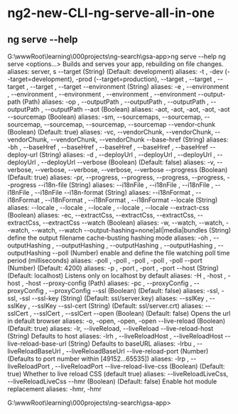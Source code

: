 # ng2-new-CLI-ng-serve-all-in-one







## ng serve --help




G:\wwwRoot\learning\000projects\ng-search\gsa-app>ng serve --help
ng serve <options...>
  Builds and serves your app, rebuilding on file changes.
  aliases: server, s
  --target (String) (Default: development)
    aliases: -t <value>, -dev (--target=development), -prod (--target=production), --target <value>, --target <value>, --target <value>, --target <value>, --target <value>
  --environment (String)
    aliases: -e <value>, --environment <value>, --environment <value>, --environment <value>, --environment <value>, --environment <value>
  --output-path (Path)
    aliases: -op <value>, --outputPath <value>, --outputPath <value>, --outputPath <value>, --outputPath <value>, --outputPath <value>
  --aot (Boolean)
    aliases: -aot, -aot, -aot, -aot, -aot
  --sourcemap (Boolean)
    aliases: -sm, --sourcemaps, --sourcemap, --sourcemap, --sourcemap, --sourcemap, --sourcemap
  --vendor-chunk (Boolean) (Default: true)
    aliases: -vc, --vendorChunk, --vendorChunk, --vendorChunk, --vendorChunk, --vendorChunk
  --base-href (String)
    aliases: -bh <value>, --baseHref <value>, --baseHref <value>, --baseHref <value>, --baseHref <value>, --baseHref <value>
  --deploy-url (String)
    aliases: -d <value>, --deployUrl <value>, --deployUrl <value>, --deployUrl <value>, --deployUrl <value>, --deployUrl <value>
  --verbose (Boolean) (Default: false)
    aliases: -v, --verbose, --verbose, --verbose, --verbose, --verbose
  --progress (Boolean) (Default: true)
    aliases: -pr, --progress, --progress, --progress, --progress, --progress
  --i18n-file (String)
    aliases: --i18nFile <value>, --i18nFile <value>, --i18nFile <value>, --i18nFile <value>, --i18nFile <value>
  --i18n-format (String)
    aliases: --i18nFormat <value>, --i18nFormat <value>, --i18nFormat <value>, --i18nFormat <value>, --i18nFormat <value>
  --locale (String)
    aliases: --locale <value>, --locale <value>, --locale <value>, --locale <value>, --locale <value>
  --extract-css (Boolean)
    aliases: -ec, --extractCss, --extractCss, --extractCss, --extractCss, --extractCss
  --watch (Boolean)
    aliases: -w, --watch, --watch, --watch, --watch, --watch
  --output-hashing=none|all|media|bundles (String) define the output filename cache-busting hashing mode
    aliases: -oh <value>, --outputHashing <value>, --outputHashing <value>, --outputHashing <value>, --outputHashing <value>, --outputHashing <value>
  --poll (Number) enable and define the file watching poll time period (milliseconds)
    aliases: -poll <value>, -poll <value>, -poll <value>, -poll <value>, -poll <value>
  --port (Number) (Default: 4200)
    aliases: -p <value>, -port <value>, -port <value>, -port <value>
  --host (String) (Default: localhost) Listens only on localhost by default
    aliases: -H <value>, -host <value>, -host <value>, -host <value>
  --proxy-config (Path)
    aliases: -pc <value>, --proxyConfig <value>, --proxyConfig <value>, --proxyConfig <value>
  --ssl (Boolean) (Default: false)
    aliases: -ssl, -ssl, -ssl
  --ssl-key (String) (Default: ssl/server.key)
    aliases: --sslKey <value>, --sslKey <value>, --sslKey <value>
  --ssl-cert (String) (Default: ssl/server.crt)
    aliases: --sslCert <value>, --sslCert <value>, --sslCert <value>
  --open (Boolean) (Default: false) Opens the url in default browser
    aliases: -o, -open, -open, -open
  --live-reload (Boolean) (Default: true)
    aliases: -lr, --liveReload, --liveReload
  --live-reload-host (String) Defaults to host
    aliases: -lrh <value>, --liveReloadHost <value>, --liveReloadHost <value>
  --live-reload-base-url (String) Defaults to baseURL
    aliases: -lrbu <value>, --liveReloadBaseUrl <value>, --liveReloadBaseUrl <value>
  --live-reload-port (Number) (Defaults to port number within [49152...65535])
    aliases: -lrp <value>, --liveReloadPort <value>, --liveReloadPort <value>
  --live-reload-live-css (Boolean) (Default: true) Whether to live reload CSS (default true)
    aliases: --liveReloadLiveCss, --liveReloadLiveCss
  --hmr (Boolean) (Default: false) Enable hot module replacement
    aliases: -hmr, -hmr


G:\wwwRoot\learning\000projects\ng-search\gsa-app>

